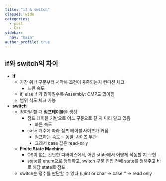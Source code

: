 ```yaml
---
title: "if & switch"
classes: wide
categories: 
  - post
  - C++
sidebar:
  nav: "main"
author_profile: true
---
```


## if와 switch의 차이
* **if**
  * 가장 위 if 구문부터 시작해 조건이 충족되는지 컨디션 체크
    * 느린 속도
  * if, else if 가 많아질수록 Assembly: CMP도 많아짐
  * 범위 식도 체크 가능
* **switch**
  * 컴파일 할 때 **점프테이블**을 생성
    * 점프 테이블 기반으로 어느 구문으로 갈 지 미리 알고 있음
      * 빠른 속도
    * case 개수에 따라 점프 테이블 사이즈가 커짐
      * 점프하는 속도는 동일, 사이즈 무관
      * 그래서 case 값은 read-only
  * **Finite State Machine**
    * OS이 없는 간단한 디바이스에서, 어떤 state에서 어떻게 작동할 지 구현
    * state를 enum으로 정의하고, switch 구문 진입 전에 state를 정해주고 바로 해당 state로 점프
  * switch는 정수를 판단할 수 있다 (u)int or char -> case ‘’ -> read only
